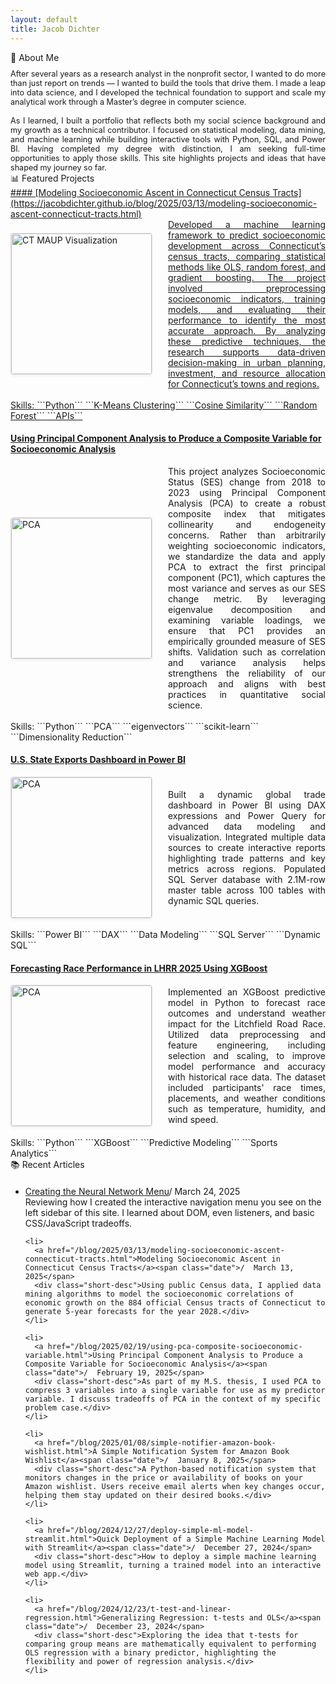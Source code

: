 ```yaml
---
layout: default
title: Jacob Dichter
---
```


<div class="home-buttontile" style="margin-bottom: 10px;">🌱 About Me</div>
<div class="aboutme-text">
<p style="margin: 0; text-align: justify; font-size: 0.9em;">After several years as a research analyst in the nonprofit sector, I wanted to do more than just report on trends — I wanted to build the tools that drive them. I made a leap into data science, and I developed the technical foundation to support and scale my analytical work through a Master’s degree in computer science.</p>

<p style="margin-top: 15px; margin-bottom: 0px; text-align: justify; font-size: 0.9em;">As I learned, I built a portfolio that reflects both my social science background and my growth as a technical contributor. I focused on statistical modeling, data mining, and machine learning while building interactive tools with Python, SQL, and Power BI. Having completed my degree with distinction, I am seeking full-time opportunities to apply those skills. This site highlights projects and ideas that have shaped my journey so far. </p>
</div>

<div class="content-line-section"></div>
<div class="home-buttontile">📊 Featured Projects</div>

<a href="https://jacobdichter.github.io/blog/2025/03/13/modeling-socioeconomic-ascent-connecticut-tracts.html" class="home-project-tile">
<div class="home-project-tile" markdown="1">
#### [Modeling Socioeconomic Ascent in Connecticut Census Tracts](https://jacobdichter.github.io/blog/2025/03/13/modeling-socioeconomic-ascent-connecticut-tracts.html)<br>
<div style="display: flex; align-items: center; gap: 25px;">
      <img src="{{ '/assets/ct_image_maup.png' | absolute_url }}" 
       alt="CT MAUP Visualization" 
       width="225"
       style="max-width: 100%; height: auto; border: 1px solid #E8E2DF; border-radius: 4px; box-shadow: 0 2px 4px rgba(0,0,0,0.05);">   
   <p style="margin: 0; text-align: justify;">
    Developed a machine learning framework to predict socioeconomic development across Connecticut’s census tracts, comparing statistical methods like OLS, random forest, and gradient boosting. The project involved preprocessing socioeconomic indicators, training models, and evaluating their performance to identify the most accurate approach. By analyzing these predictive techniques, the research supports data-driven decision-making in urban planning, investment, and resource allocation for Connecticut’s towns and regions.
  </p>
</div><br>
Skills: ```Python``` ```K-Means Clustering``` ```Cosine Similarity``` ```Random Forest``` ```APIs```
</div>
</a>

<div class="content-line"></div>

#### [Using Principal Component Analysis to Produce a Composite Variable for Socioeconomic Analysis](https://jacobdichter.github.io/blog/2025/02/19/using-pca-composite-socioeconomic-variable.html)<br>
<div style="display: flex; align-items: center; gap: 25px;">
   <img src="https://datascienceplus.com/wp-content/uploads/2019/09/secondlasat.png" 
       alt="PCA" 
       width="225"
       style="max-width: 100%; height: auto; border: 1px solid #E8E2DF; border-radius: 4px; box-shadow: 0 2px 4px rgba(0,0,0,0.05);">
   <p style="margin: 0; text-align: justify;">
This project analyzes Socioeconomic Status (SES) change from 2018 to 2023 using Principal Component Analysis (PCA) to create a robust composite index that mitigates collinearity and endogeneity concerns. Rather than arbitrarily weighting socioeconomic indicators, we standardize the data and apply PCA to extract the first principal component (PC1), which captures the most variance and serves as our SES change metric. By leveraging eigenvalue decomposition and examining variable loadings, we ensure that PC1 provides an empirically grounded measure of SES shifts. Validation such as correlation and variance analysis helps strengthens the reliability of our approach and aligns with best practices in quantitative social science.
  </p>
</div><br>
Skills: ```Python``` ```PCA``` ```eigenvectors``` ```scikit-learn``` ```Dimensionality Reduction```
<div class="content-line"></div>

#### [U.S. State Exports Dashboard in Power BI](https://jacobdichter.github.io/blog/2024/10/08/us-state-exports-dashboard-power-bi.html)<br>
<div style="display: flex; align-items: center; gap: 25px;">
   <img src="https://miro.medium.com/v2/resize:fit:1400/1*1hrMXDRmN7XRuWPKKlikHw.png" 
       alt="PCA" 
       width="225"
       style="max-width: 100%; height: auto; border: 1px solid #E8E2DF; border-radius: 4px; box-shadow: 0 2px 4px rgba(0,0,0,0.05);">
   <p style="margin: 0; text-align: justify;">
    Built a dynamic global trade dashboard in Power BI using DAX expressions and Power Query for advanced data modeling and visualization. Integrated multiple data sources to create interactive reports highlighting trade patterns and key metrics across regions. Populated SQL Server database with 2.1M-row master table across 100 tables with dynamic SQL queries.
  </p>
</div><br>
Skills: ```Power BI``` ```DAX``` ```Data Modeling``` ```SQL Server``` ```Dynamic SQL```
<div class="content-line"></div>

#### [Forecasting Race Performance in LHRR 2025 Using XGBoost](http://github.com/)<br>
<div style="display: flex; align-items: center; gap: 25px;">
   <img src="https://images.idgesg.net/images/article/2022/12/xboost-influxdb-05-100935143-large.jpg?auto=webp&quality=85,70&auto=webp&quality=85,70" 
       alt="PCA" 
       width="225"
       style="max-width: 100%; height: auto; border: 1px solid #E8E2DF; border-radius: 4px; box-shadow: 0 2px 4px rgba(0,0,0,0.05);">
   <p style="margin: 0; text-align: justify;">
    Implemented an XGBoost predictive model in Python to forecast race outcomes and understand weather impact for the Litchfield Road Race. Utilized data preprocessing and feature engineering, including selection and scaling, to improve model performance and accuracy with historical race data. The dataset included participants' race times, placements, and weather conditions such as temperature, humidity, and wind speed.
  </p>
</div><br>
Skills: ```Python``` ```XGBoost``` ```Predictive Modeling``` ```Sports Analytics```

<!-- #### [Creating the Neural Network Menu with HTML, CSS, and JavaScript](https://jacobdichter.github.io/blog/2025/03/24/creating-neural-network-menu-css-html-javascript.html)<br>
<div style="display: flex; align-items: center; gap: 25px;">
   <img src="{{ '/assets/red_network.png' | absolute_url }}" 
       alt="PCA" 
       width="225"
       style="max-width: 100%; height: auto; border: 1px solid #E8E2DF; border-radius: 4px; box-shadow: 0 2px 4px rgba(0,0,0,0.05);">
   <p style="margin: 0; text-align: justify;">
  I developed an interactive neural network navigation menu using HTML, CSS, and JavaScript, focusing on real-time user interaction. Leveraging event handling and DOM manipulation, I implemented dynamic updates to the menu based on user inputs, enhancing responsiveness and usability. The solution was optimized for performance, ensuring smooth transitions and minimal latency during user interactions.
  </p>
</div><br>
Skills: ```HTML``` ```CSS``` ```JavaScript``` ```Event Handling``` ```DOM Manipulation```
-->

<div class="content-line-section"></div>

<div class="home-buttontile" style="margin-bottom: 20px;">📚 Recent Articles</div>

<ul>
    <li>
      <a href="/blog/2025/03/24/creating-neural-network-menu-css-html-javascript.html">Creating the Neural Network Menu</a><span class="date">/  March 24, 2025</span>
      <div class="short-desc">Reviewing how I created the interactive navigation menu you see on the left sidebar of this site. I learned about DOM, even listeners, and basic CSS/JavaScript tradeoffs.</div>
    </li>
  
    <li>
      <a href="/blog/2025/03/13/modeling-socioeconomic-ascent-connecticut-tracts.html">Modeling Socioeconomic Ascent in Connecticut Census Tracts</a><span class="date">/  March 13, 2025</span>
      <div class="short-desc">Using public Census data, I applied data mining algorithms to model the socioeconomic correlations of economic growth on the 884 official Census tracts of Connecticut to generate 5-year forecasts for the year 2028.</div>
    </li>
  
    <li>
      <a href="/blog/2025/02/19/using-pca-composite-socioeconomic-variable.html">Using Principal Component Analysis to Produce a Composite Variable for Socioeconomic Analysis</a><span class="date">/  February 19, 2025</span>
      <div class="short-desc">As part of my M.S. thesis, I used PCA to compress 3 variables into a single variable for use as my predictor variable. I discuss tradeoffs of PCA in the context of my specific problem case.</div>
    </li>
  
    <li>
      <a href="/blog/2025/01/08/simple-notifier-amazon-book-wishlist.html">A Simple Notification System for Amazon Book Wishlist</a><span class="date">/  January 8, 2025</span>
      <div class="short-desc">A Python-based notification system that monitors changes in the price or availability of books on your Amazon wishlist. Users receive email alerts when key changes occur, helping them stay updated on their desired books.</div>
    </li>
  
    <li>
      <a href="/blog/2024/12/27/deploy-simple-ml-model-streamlit.html">Quick Deployment of a Simple Machine Learning Model with Streamlit</a><span class="date">/  December 27, 2024</span>
      <div class="short-desc">How to deploy a simple machine learning model using Streamlit, turning a trained model into an interactive web app.</div>
    </li>
  
    <li>
      <a href="/blog/2024/12/23/t-test-and-linear-regression.html">Generalizing Regression: t-tests and OLS</a><span class="date">/  December 23, 2024</span>
      <div class="short-desc">Exploring the idea that t-tests for comparing group means are mathematically equivalent to performing OLS regression with a binary predictor, highlighting the flexibility and power of regression analysis.</div>
    </li>
</ul>
<br>
